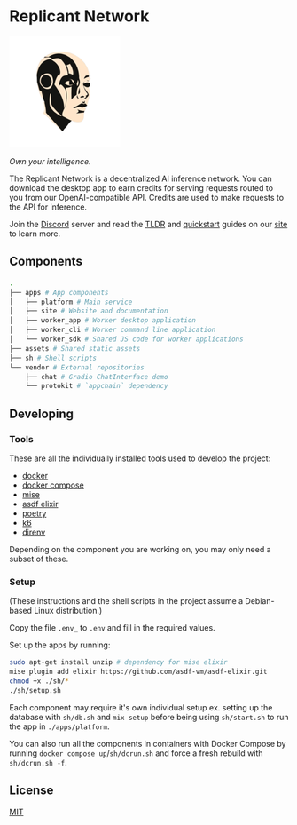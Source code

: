 # Replicant Network

![logo](./assets/logo_small.png)

*Own your intelligence.*

The Replicant Network is a decentralized AI inference network. You can download the desktop app to earn credits for serving requests routed to you from our OpenAI-compatible API. Credits are used to make requests to the API for inference. 

Join the [Discord](https://discord.gg/yvWPVCS7NH) server and read the [TLDR](https://replicantzk.com/about/tldr) and [quickstart](https://replicantzk.com/docs/quickstart/api) guides on our [site](https://replicantzk.com) to learn more.

## Components

```bash
.
├── apps # App components
│   ├── platform # Main service
│   ├── site # Website and documentation
│   ├── worker_app # Worker desktop application
│   ├── worker_cli # Worker command line application
│   └── worker_sdk # Shared JS code for worker applications
├── assets # Shared static assets
├── sh # Shell scripts
└── vendor # External repositories
    ├── chat # Gradio ChatInterface demo
    └── protokit # `appchain` dependency
```

## Developing

### Tools

These are all the individually installed tools used to develop the project:

- [docker](https://docs.docker.com/engine/install)
- [docker compose](https://docs.docker.com/compose/install)
- [mise](https://mise.jdx.dev/getting-started.html)
- [asdf elixir](https://github.com/asdf-vm/asdf-elixir)
- [poetry](https://python-poetry.org/docs/#installing-with-pipx)
- [k6](https://k6.io/docs/get-started/installation/)
- [direnv](https://direnv.net)

Depending on the component you are working on, you may only need a subset of these.

### Setup

(These instructions and the shell scripts in the project assume a Debian-based Linux distribution.)

Copy the file `.env_` to `.env` and fill in the required values.

Set up the apps by running:

```bash
sudo apt-get install unzip # dependency for mise elixir
mise plugin add elixir https://github.com/asdf-vm/asdf-elixir.git
chmod +x ./sh/*
./sh/setup.sh
```

Each component may require it's own individual setup ex. setting up the database with `sh/db.sh` and `mix setup` before being using `sh/start.sh` to run the app in `./apps/platform`. 

You can also run all the components in containers with Docker Compose by running `docker compose up`/`sh/dcrun.sh` and force a fresh rebuild with `sh/dcrun.sh -f`.

## License

[MIT](./LICENSE.md)

